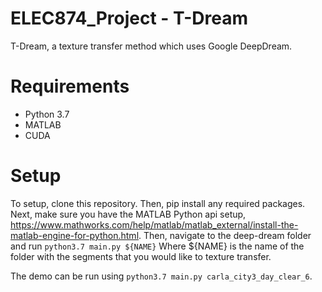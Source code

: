 # ELEC874_Project - T-Dream
T-Dream, a texture transfer method which uses Google DeepDream.

# Requirements
- Python 3.7
- MATLAB
- CUDA

# Setup
To setup, clone this repository. Then, pip install any required packages. 
Next, make sure you have the MATLAB Python api setup, https://www.mathworks.com/help/matlab/matlab_external/install-the-matlab-engine-for-python.html.
Then, navigate to the deep-dream folder and run 
```python3.7 main.py ${NAME}```
Where ${NAME} is the name of the folder with the segments that you would like to texture transfer.

The demo can be run using ```python3.7 main.py carla_city3_day_clear_6```.
